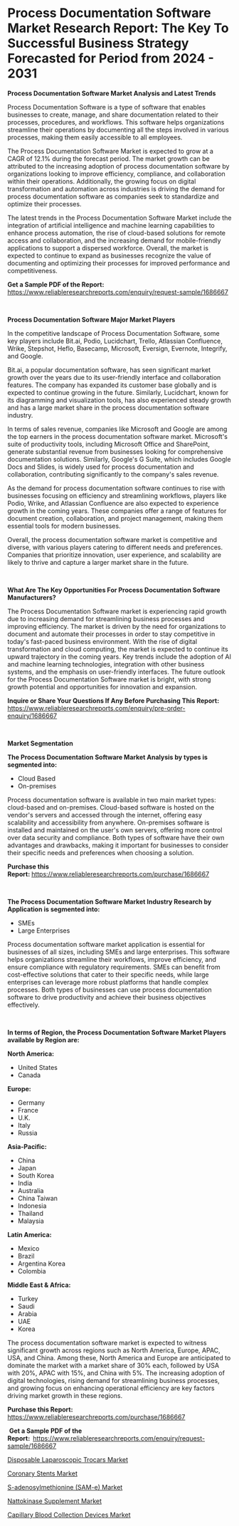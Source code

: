 <p><h1>Process Documentation Software Market Research Report: The Key To Successful Business Strategy Forecasted for Period from 2024 - 2031</h1></p><p><strong>Process Documentation Software Market Analysis and Latest Trends</strong></p>
<p><p>Process Documentation Software is a type of software that enables businesses to create, manage, and share documentation related to their processes, procedures, and workflows. This software helps organizations streamline their operations by documenting all the steps involved in various processes, making them easily accessible to all employees.</p><p>The Process Documentation Software Market is expected to grow at a CAGR of 12.1% during the forecast period. The market growth can be attributed to the increasing adoption of process documentation software by organizations looking to improve efficiency, compliance, and collaboration within their operations. Additionally, the growing focus on digital transformation and automation across industries is driving the demand for process documentation software as companies seek to standardize and optimize their processes.</p><p>The latest trends in the Process Documentation Software Market include the integration of artificial intelligence and machine learning capabilities to enhance process automation, the rise of cloud-based solutions for remote access and collaboration, and the increasing demand for mobile-friendly applications to support a dispersed workforce. Overall, the market is expected to continue to expand as businesses recognize the value of documenting and optimizing their processes for improved performance and competitiveness.</p></p>
<p><strong>Get a Sample PDF of the Report:&nbsp;</strong> <a href="https://www.reliableresearchreports.com/enquiry/request-sample/1686667">https://www.reliableresearchreports.com/enquiry/request-sample/1686667</a></p>
<p>&nbsp;</p>
<p><strong>Process Documentation Software Major Market Players</strong></p>
<p><p>In the competitive landscape of Process Documentation Software, some key players include Bit.ai, Podio, Lucidchart, Trello, Atlassian Confluence, Wrike, Stepshot, Heflo, Basecamp, Microsoft, Eversign, Evernote, Integrify, and Google.</p><p>Bit.ai, a popular documentation software, has seen significant market growth over the years due to its user-friendly interface and collaboration features. The company has expanded its customer base globally and is expected to continue growing in the future. Similarly, Lucidchart, known for its diagramming and visualization tools, has also experienced steady growth and has a large market share in the process documentation software industry.</p><p>In terms of sales revenue, companies like Microsoft and Google are among the top earners in the process documentation software market. Microsoft's suite of productivity tools, including Microsoft Office and SharePoint, generate substantial revenue from businesses looking for comprehensive documentation solutions. Similarly, Google's G Suite, which includes Google Docs and Slides, is widely used for process documentation and collaboration, contributing significantly to the company's sales revenue.</p><p>As the demand for process documentation software continues to rise with businesses focusing on efficiency and streamlining workflows, players like Podio, Wrike, and Atlassian Confluence are also expected to experience growth in the coming years. These companies offer a range of features for document creation, collaboration, and project management, making them essential tools for modern businesses.</p><p>Overall, the process documentation software market is competitive and diverse, with various players catering to different needs and preferences. Companies that prioritize innovation, user experience, and scalability are likely to thrive and capture a larger market share in the future.</p></p>
<p>&nbsp;</p>
<p><strong>What Are The Key Opportunities For Process Documentation Software Manufacturers?</strong></p>
<p><p>The Process Documentation Software market is experiencing rapid growth due to increasing demand for streamlining business processes and improving efficiency. The market is driven by the need for organizations to document and automate their processes in order to stay competitive in today's fast-paced business environment. With the rise of digital transformation and cloud computing, the market is expected to continue its upward trajectory in the coming years. Key trends include the adoption of AI and machine learning technologies, integration with other business systems, and the emphasis on user-friendly interfaces. The future outlook for the Process Documentation Software market is bright, with strong growth potential and opportunities for innovation and expansion.</p></p>
<p><strong>Inquire or Share Your Questions If Any Before Purchasing This Report:</strong> <a href="https://www.reliableresearchreports.com/enquiry/pre-order-enquiry/1686667">https://www.reliableresearchreports.com/enquiry/pre-order-enquiry/1686667</a></p>
<p>&nbsp;</p>
<p><strong>Market Segmentation</strong></p>
<p><strong>The Process Documentation Software Market Analysis by types is segmented into:</strong></p>
<p><ul><li>Cloud Based</li><li>On-premises</li></ul></p>
<p><p>Process documentation software is available in two main market types: cloud-based and on-premises. Cloud-based software is hosted on the vendor's servers and accessed through the internet, offering easy scalability and accessibility from anywhere. On-premises software is installed and maintained on the user's own servers, offering more control over data security and compliance. Both types of software have their own advantages and drawbacks, making it important for businesses to consider their specific needs and preferences when choosing a solution.</p></p>
<p><strong>Purchase this Report:&nbsp;</strong><a href="https://www.reliableresearchreports.com/purchase/1686667">https://www.reliableresearchreports.com/purchase/1686667</a></p>
<p>&nbsp;</p>
<p><strong>The Process Documentation Software Market Industry Research by Application is segmented into:</strong></p>
<p><ul><li>SMEs</li><li>Large Enterprises</li></ul></p>
<p><p>Process documentation software market application is essential for businesses of all sizes, including SMEs and large enterprises. This software helps organizations streamline their workflows, improve efficiency, and ensure compliance with regulatory requirements. SMEs can benefit from cost-effective solutions that cater to their specific needs, while large enterprises can leverage more robust platforms that handle complex processes. Both types of businesses can use process documentation software to drive productivity and achieve their business objectives effectively.</p></p>
<p>&nbsp;</p>
<p><strong>In terms of Region, the Process Documentation Software Market Players available by Region are:</strong></p>
<p>
    <p> <strong> North America: </strong>
        <ul>
            <li>United States</li>
            <li>Canada</li>
        </ul>
        </p> 
    <p> <strong> Europe: </strong>
        <ul>
            <li>Germany</li>
            <li>France</li>
            <li>U.K.</li>
            <li>Italy</li>
            <li>Russia</li>
        </ul>
        </p> 
    <p> <strong> Asia-Pacific: </strong>
        <ul>
            <li>China</li>
            <li>Japan</li>
            <li>South Korea</li>
            <li>India</li>
            <li>Australia</li>
            <li>China Taiwan</li>
            <li>Indonesia</li>
            <li>Thailand</li>
            <li>Malaysia</li>
        </ul>
        </p> 
    <p> <strong> Latin America: </strong>
        <ul>
            <li>Mexico</li>
            <li>Brazil</li>
            <li>Argentina Korea</li>
            <li>Colombia</li>
        </ul>
        </p> 
    <p> <strong> Middle East & Africa: </strong>
        <ul>
            <li>Turkey</li>
            <li>Saudi</li>
            <li>Arabia</li>
            <li>UAE</li>
            <li>Korea</li>
        </ul>
    </p>
    </p>
<p><p>The process documentation software market is expected to witness significant growth across regions such as North America, Europe, APAC, USA, and China. Among these, North America and Europe are anticipated to dominate the market with a market share of 30% each, followed by USA with 20%, APAC with 15%, and China with 5%. The increasing adoption of digital technologies, rising demand for streamlining business processes, and growing focus on enhancing operational efficiency are key factors driving market growth in these regions.</p></p>
<p><strong>Purchase this Report: </strong><a href="https://www.reliableresearchreports.com/purchase/1686667">https://www.reliableresearchreports.com/purchase/1686667</a></p>
<p>&nbsp;<strong>Get a Sample PDF of the Report:&nbsp;&nbsp;</strong><a href="https://www.reliableresearchreports.com/enquiry/request-sample/1686667">https://www.reliableresearchreports.com/enquiry/request-sample/1686667</a></p>
<p><strong></strong></p>
<p><p><a href="https://medium.com/@florianwolf78/analyzing-disposable-laparoscopic-trocars-market-global-industry-perspective-and-forecast-2024-to-8a049de98564">Disposable Laparoscopic Trocars Market</a></p><p><a href="https://medium.com/@florianwolf78/coronary-stents-market-insights-into-market-cagr-market-trends-and-growth-strategies-9c885292f06c">Coronary Stents Market</a></p><p><a href="https://github.com/mohamedbakry57/Market-Research-Report-List-2/blob/main/s-adenosylmethionine-sam-e-market.md">S-adenosylmethionine (SAM-e) Market</a></p><p><a href="https://github.com/juancolorado15/Market-Research-Report-List-1/blob/main/nattokinase-supplement-market.md">Nattokinase Supplement Market</a></p><p><a href="https://medium.com/@florianwolf78/capillary-blood-collection-devices-market-size-market-outlook-and-market-forecast-2024-to-2031-69b9ebcfb2b1">Capillary Blood Collection Devices Market</a></p></p>